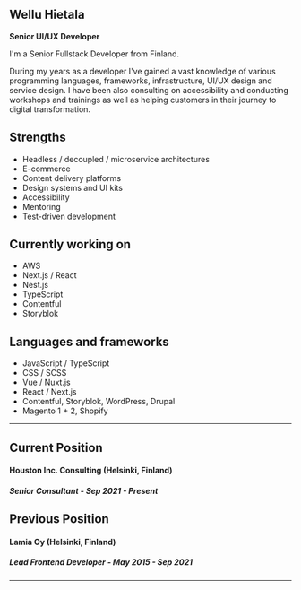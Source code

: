 ## Wellu Hietala

**Senior UI/UX Developer**

I'm a Senior Fullstack Developer from Finland.

During my years as a developer I've gained a vast knowledge of various programming languages,
frameworks, infrastructure, UI/UX design and service design. I have been also consulting
on accessibility and conducting workshops and trainings as well as helping customers
in their journey to digital transformation.


Strengths
-----
*  Headless / decoupled / microservice architectures
*  E-commerce
*  Content delivery platforms
*  Design systems and UI kits
*  Accessibility
*  Mentoring
*  Test-driven development


Currently working on
-----

* AWS
* Next.js / React
* Nest.js
* TypeScript
* Contentful
* Storyblok


Languages and frameworks
-----

* JavaScript / TypeScript
* CSS / SCSS
* Vue / Nuxt.js
* React / Next.js
* Contentful, Storyblok, WordPress, Drupal
* Magento 1 + 2, Shopify


***


Current Position
-----

#### **Houston Inc. Consulting** (Helsinki, Finland)
##### **Senior Consultant - Sep 2021 - Present**


Previous Position
-----


#### **Lamia Oy** (Helsinki, Finland)
##### **Lead Frontend Developer - May 2015 - Sep 2021**

***
